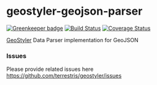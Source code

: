 # geostyler-geojson-parser

[![Greenkeeper badge](https://badges.greenkeeper.io/terrestris/geostyler-geojson-parser.svg)](https://greenkeeper.io/)
[![Build Status](https://travis-ci.com/terrestris/geostyler-geojson-parser.svg?branch=master)](https://travis-ci.com/terrestris/geostyler-geojson-parser)
[![Coverage Status](https://coveralls.io/repos/github/terrestris/geostyler-geojson-parser/badge.svg?branch=master)](https://coveralls.io/github/terrestris/geostyler-geojson-parser?branch=master)

[GeoStyler](https://github.com/terrestris/geostyler/) Data Parser implementation for GeoJSON

### Issues
Please provide related issues here https://github.com/terrestris/geostyler/issues

